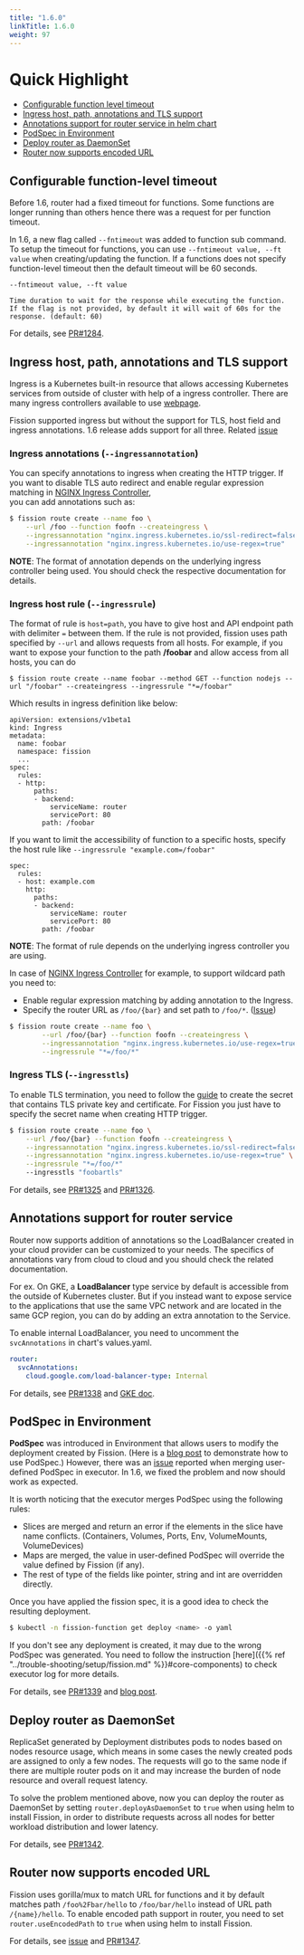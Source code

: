 ```yaml
---
title: "1.6.0"
linkTitle: 1.6.0
weight: 97 
---
```


# Quick Highlight

* [Configurable function level timeout](#configurable-function-level-timeout)
* [Ingress host, path, annotations and TLS support](#ingress-host-path-annotations-and-tls-support)
* [Annotations support for router service in helm chart](#annotations-for-router-service)
* [PodSpec in Environment](#podspec-in-environment)
* [Deploy router as DaemonSet](#deploy-router-as-daemonset)
* [Router now supports encoded URL](#router-now-supports-encoded-url)

## Configurable function-level timeout

Before 1.6, router had a fixed timeout for functions. Some functions are longer running than others hence there was a request for per function timeout.

In 1.6, a new flag called `--fntimeout` was added to function sub command. To setup the timeout for functions, you can use `--fntimeout value, --ft value` when creating/updating the function. If a functions does not specify function-level timeout then the default timeout will be 60 seconds.

```
--fntimeout value, --ft value 

Time duration to wait for the response while executing the function. 
If the flag is not provided, by default it will wait of 60s for the response. (default: 60)
``` 

For details, see [PR#1284](https://github.com/fission/fission/pull/1284).

## Ingress host, path, annotations and TLS support

Ingress is a Kubernetes built-in resource that allows accessing Kubernetes services from outside of cluster with help of a ingress controller. There are many ingress controllers available to use [webpage](https://kubernetes.io/docs/concepts/services-networking/ingress-controllers/#additional-controllers).

Fission supported ingress but without the support for TLS, host field and ingress annotations. 1.6 release adds support for all three. Related [issue](https://github.com/fission/fission/issues/1158)

### Ingress annotations (`--ingressannotation`)

You can specify annotations to ingress when creating the HTTP trigger.  If you want to disable TLS auto redirect and enable regular expression matching in [NGINX Ingress Controller](https://github.com/kubernetes/ingress-nginx),  
you can add annotations such as:

```bash
$ fission route create --name foo \
    --url /foo --function foofn --createingress \
    --ingressannotation "nginx.ingress.kubernetes.io/ssl-redirect=false" \
    --ingressannotation "nginx.ingress.kubernetes.io/use-regex=true"
```

**NOTE**: The format of annotation depends on the underlying ingress controller being used. You should check the respective documentation for details.

### Ingress host rule (`--ingressrule`)

The format of rule is `host=path`, you have to give host and API endpoint path with delimiter `=` between them.  If the rule is not provided, fission uses path specified by `--url` and allows requests from all hosts. For example, if you want to expose your function to the path **/foobar** and allow access from all hosts, you can do 

```
$ fission route create --name foobar --method GET --function nodejs --url "/foobar" --createingress --ingressrule "*=/foobar"
```  

Which results in ingress definition like below:

```
apiVersion: extensions/v1beta1
kind: Ingress
metadata:
  name: foobar
  namespace: fission
  ...
spec:
  rules:
  - http:
      paths:
      - backend:
          serviceName: router
          servicePort: 80
        path: /foobar
```

If you want to limit the accessibility of function to a specific hosts, specify the host rule like `--ingressrule "example.com=/foobar"` 

```
spec:
  rules:
  - host: example.com
    http:
      paths:
      - backend:
          serviceName: router
          servicePort: 80
        path: /foobar
```  
 
**NOTE**: The format of rule depends on the underlying ingress controller you are using.

In case of [NGINX Ingress Controller](https://github.com/kubernetes/ingress-nginx) for example, to support wildcard path you need to:
 
* Enable regular expression matching by adding annotation to the Ingress. 
* Specify the router URL as `/foo/{bar}` and set path to `/foo/*`. ([Issue](https://github.com/fission/fission/issues/1158))

```bash
$ fission route create --name foo \
        --url /foo/{bar} --function foofn --createingress \
        --ingressannotation "nginx.ingress.kubernetes.io/use-regex=true" \
        --ingressrule "*=/foo/*"
```

### Ingress TLS (`--ingresstls`)

To enable TLS termination, you need to follow the [guide](https://kubernetes.io/docs/concepts/services-networking/ingress/#tls) to create the secret that contains TLS private key and certificate. For Fission you just have to specify the secret name when creating HTTP trigger.

```bash
$ fission route create --name foo \
    --url /foo/{bar} --function foofn --createingress \
    --ingressannotation "nginx.ingress.kubernetes.io/ssl-redirect=false" \
    --ingressannotation "nginx.ingress.kubernetes.io/use-regex=true" \
    --ingressrule "*=/foo/*"
    --ingresstls "foobartls"
```

For details, see [PR#1325](https://github.com/fission/fission/pull/1284) and [PR#1326](https://github.com/fission/fission/pull/1326).

## Annotations support for router service

Router now supports addition of annotations so the LoadBalancer created in your cloud provider can be customized to your needs. The specifics of annotations vary from cloud to cloud and you should check the related documentation. 

For ex. On GKE, a **LoadBalancer** type service by default is accessible from the outside of Kubernetes cluster.  But if you instead want to expose service to the applications that use the same VPC network and are located in the same GCP region,
you can do by adding an extra annotation to the Service.

To enable internal LoadBalancer, you need to uncomment the `svcAnnotations` in chart's values.yaml. 

```yaml
router:
  svcAnnotations:
    cloud.google.com/load-balancer-type: Internal
```

For details, see [PR#1338](https://github.com/fission/fission/pull/1338) and [GKE doc](https://cloud.google.com/kubernetes-engine/docs/how-to/internal-load-balancing).

## PodSpec in Environment 

**PodSpec** was introduced in Environment that allows users to modify the deployment created by Fission. (Here is a [blog post](https://blog.fission.io/posts/fission_pod_specs/) to demonstrate how to use PodSpec.)
However, there was an [issue](https://github.com/fission/fission/issues/1322) reported when merging user-defined PodSpec in executor. In 1.6, we fixed the problem and now should work as expected.

It is worth noticing that the executor merges PodSpec using the following rules:

* Slices are merged and return an error if the elements in the slice have name conflicts. (Containers, Volumes, Ports, Env, VolumeMounts, VolumeDevices)
* Maps are merged, the value in user-defined PodSpec will override the value defined by Fission (if any).
* The rest of type of the fields like pointer, string and int are overridden directly.

Once you have applied the fission spec, it is a good idea to check the resulting deployment.

```bash
$ kubectl -n fission-function get deploy <name> -o yaml 
``` 

If you don't see any deployment is created, it may due to the wrong PodSpec was generated. You need to follow the instruction [here]({{% ref "../trouble-shooting/setup/fission.md" %}}#core-components) to check executor log for more details.

For details, see [PR#1339](https://github.com/fission/fission/pull/1339) and [blog post](https://blog.fission.io/posts/fission_pod_specs/).

## Deploy router as DaemonSet

ReplicaSet generated by Deployment distributes pods to nodes based on nodes resource usage, 
which means in some cases the newly created pods are assigned to only a few nodes. The requests will go to 
the same node if there are multiple router pods on it and may increase the burden of node resource and overall request latency.

To solve the problem mentioned above, now you can deploy the router as DaemonSet by setting `router.deployAsDaemonSet` to `true`
when using helm to install Fission, in order to distribute requests across all nodes for better workload distribution and lower latency.

For details, see [PR#1342](https://github.com/fission/fission/pull/1342).

## Router now supports encoded URL

Fission uses gorilla/mux to match URL for functions and it by default matches path `/foo%2Fbar/hello` to `/foo/bar/hello` instead of
URL path `/{name}/hello`. To enable encoded path support in router, you need to set `router.useEncodedPath` to `true` when using helm to install Fission. 

For details, see [issue](https://github.com/fission/fission/issues/1317) and [PR#1347](https://github.com/fission/fission/pull/1347). 
